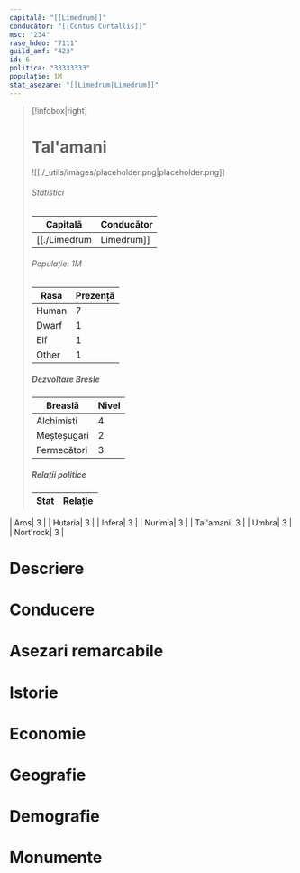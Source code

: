 ```yaml
---
capitală: "[[Limedrum]]"
conducător: "[[Contus Curtallis]]"
msc: "234"
rase_hdeo: "7111"
guild_amf: "423"
id: 6
politica: "33333333"
populație: 1M
stat_asezare: "[[Limedrum|Limedrum]]"
---
```









> [!infobox|right]
> # Tal'amani
> ![[./_utils/images/placeholder.png|placeholder.png]]
> ###### Statistici
> | Capitală | Conducător | 
> |---| --- | 
> |[[./Limedrum|Limedrum]]|[[./Contus Curtallis|Contus Curtallis]]| 
> ###### Populație: 1M 
> | Rasa | Prezență |
> | ---- | ---- |
> | Human | 7 |
> | Dwarf | 1 |
> | Elf | 1 |
> | Other | 1 |
> ##### Dezvoltare Bresle
> | Breaslă | Nivel |
> | ---- | ---- |
> | Alchimisti |  4|
> | Meșteșugari | 2|
> | Fermecători | 3|
> ##### Relații politice
> | Stat |  Relație |
> | ---- | ---- |
| Aros|  3 |
| Hutaria|  3 |
| Infera|  3 |
| Nurimia|  3 |
| Tal'amani|  3 |
| Umbra|  3 |
| Nort'rock|  3 |



# Descriere
# Conducere
# Asezari remarcabile
# Istorie
# Economie
# Geografie
# Demografie
# Monumente



